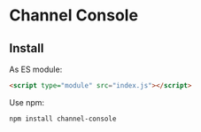 # Channel Console

## Install
As ES module:
```html
<script type="module" src="index.js"></script>
```
Use npm:
```shell
npm install channel-console
```
